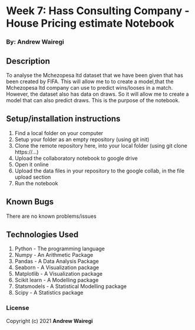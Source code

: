 # Week 7: Hass Consulting Company - House Pricing estimate Notebook

### By: Andrew Wairegi

## Description
To analyse the Mchezopesa ltd dataset that we have been given that has been
created by FIFA. This will allow me to to create a model,that the Mchezopesa ltd company 
can use to predict wins/looses in a match. However, the dataset also has data on draws. 
So it will allow me to create a model that can also predict draws. This is the purpose of the
notebook.

## Setup/installation instructions
1. Find a local folder on your computer
2. Setup your folder as an empty repository (using git init)
3. Clone the remote repository here, into your local folder (using git clone https://...)
4. Upload the collaboratory notebook to google drive
5. Open it online
6. Upload the data files in your repository to the google collab, in the file upload section
7. Run the notebook

## Known Bugs
There are no known problems/issues

## Technologies Used
1. Python - The programming language
2. Numpy - An Arithmetic Package
3. Pandas - A Data Analysis Package
4. Seaborn - A Visualization package
5. Matplotlib - A Visualization package
6. Scikit learn - A Modelling package
7. Statsmodels - A Statistical Modelling package
8. Scipy - A Statistics package

### License
Copyright (c) 2021 **Andrew Wairegi**
